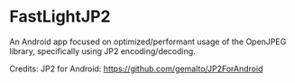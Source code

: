 # FastLightJP2

An Android app focused on optimized/performant usage of the OpenJPEG library, 
 specifically using JP2 encoding/decoding. 







Credits: JP2 for Android: https://github.com/gemalto/JP2ForAndroid

